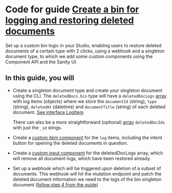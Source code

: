# Code for guide [Create a bin for logging and restoring deleted documents](https://www.sanity.io/guides/bin-for-restoring-deleted-documents)

Set up a custom bin logic in your Studio, enabling users to restore deleted documents of a certain type with 2 clicks, using a webhook and a singleton document type, to which we add some custom components using the Component API and the Sanity UI.

## In this guide, you will

- Create a singleton document type and create your singleton document using the CLI.
  The `deletedDocs.bin` type will have a `deletedDocLogs` [array](https://github.com/bobinska-dev/sharing-is-caring/blob/bbe7ab322ce5e755c9d32c915bc0a937820ef495/Document%20Bin%20-%20Restoring%20deleted%20documents%20in%20the%20studio/deletedDocBinDocument.tsx#L55) with log items (objects) where we store the `documentId` (string), `type` (string), `deletedAt` (datetime) and `documentTitle` (string) of each deleted document. [See interface LogItem](https://github.com/bobinska-dev/sharing-is-caring/blob/bbe7ab322ce5e755c9d32c915bc0a937820ef495/Document%20Bin%20-%20Restoring%20deleted%20documents%20in%20the%20studio/deletedDocBinDocument.tsx#L26-L31)

  There can also be a more straightforward (optional) [array](https://github.com/bobinska-dev/sharing-is-caring/blob/bbe7ab322ce5e755c9d32c915bc0a937820ef495/Document%20Bin%20-%20Restoring%20deleted%20documents%20in%20the%20studio/deletedDocBinDocument.tsx#L107) `deletedDocIds` with just the `_id` stings.

- Create a [custom item component](https://github.com/bobinska-dev/sharing-is-caring/blob/main/Document%20Bin%20-%20Restoring%20deleted%20documents%20in%20the%20studio/DeletionLogItemComponent.tsx) for the `log` items, including the intent button for opening the deleted documents in question.

- Create a [custom input component](https://github.com/bobinska-dev/sharing-is-caring/blob/main/Document%20Bin%20-%20Restoring%20deleted%20documents%20in%20the%20studio/DeletionLogInputComponent.tsx) for the deletedDocLogs array, which will remove all document logs, which have been restored already.

- Set up a webhook which will be triggered upon deletion of a subset of documents. This webhook will hit the mutation endpoint and patch the deleted document information we need to the logs of the bin singleton document ([follow step 4 from the guide](https://www.sanity.io/guides/bin-for-restoring-deleted-documents#172fc803a83d))
